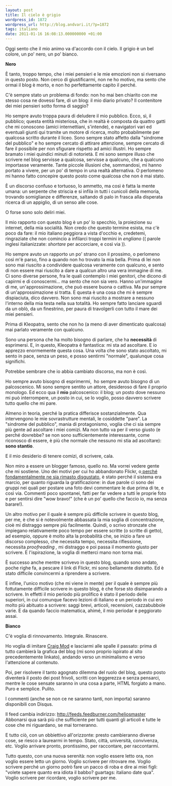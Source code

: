 ```yaml
---
layout: post
title: Il cielo è grigio
wordpress_id: 1872
wordpress_url: http://blog.andvari.it/?p=1872
tags: italiano
date: 2011-01-16 16:08:13.000000000 +01:00
---
```

Oggi sento che il mio animo va d'accordo con il cielo. Il grigio è un bel colore, un po' nero, un po' bianco.

<strong>Nero</strong>

È tanto, troppo tempo, che i miei pensieri e le mie emozioni non si riversano in questo posto. Non cerco di giustificarmi, non ne ho motivo, ma sento che ormai il blog è morto, e non ho perfettamente capito il perché.

C'è sempre stato un problema di fondo: non ho mai ben chiarito con me stesso cosa ne dovessi fare, di un blog: il mio diario privato? Il contenitore dei miei pensieri sotto forma di saggio?

Ho sempre avuto troppa paura di deludere il mio pubblico. Ecco, sì, il pubblico; questa entità misteriosa, che in realtà è composta da quattro gatti che mi conoscono (amici internettiani, s'intende), e navigatori vari ed eventuali giunti qui tramite un motore di ricerca, molto probabilmente per qualcosa scritto durante il liceo. Sono sempre stato affetto dalla "sindrome del pubblico" e ho sempre cercato di attirare attenzione, sempre cercato di fare il possibile per non sfigurare rispetto ad amici illustri. Ho sempre bramato i miei quindici minuti di notorietà. E mi sono sempre illuso che scrivere nel blog servisse a qualcosa, servisse a qualcuno, che a qualcuno importasse veramente. Tante piccole illusioni che, sommandosi, mi hanno portato a vivere, per un po' di tempo in una realtà alternativa. O perlomeno mi hanno fatto concepire questo posto come qualcosa che non è mai stato.

È un discorso confuso e tortuoso, lo ammetto, ma così è fatta la mente umana: un serpente che striscia e si infila in tutti i cunicoli della memoria, trovando somiglianze e differenze, saltando di palo in frasca alla disperata ricerca di un appiglio, di un senso alle cose.

O forse sono solo deliri miei.

Il mio rapporto con questo blog è un po' lo specchio, la proiezione su internet, della mia socialità. Non credo che questo termine esista, ma c'è poco da fare: il mio italiano peggiora a vista d'occhio e, credetemi, ringraziate che non comincio a infilarci troppi termini in <em>engliano</em> (( parole inglesi italianizzate: <em>shortare </em>per accorciare, e così via )).

Ho sempre avuto un rapporto un po' strano con il prossimo, o perlomeno così m'è parso, fino a quando non ho trovato la mia bella. Prima di lei non sono mai riuscito a condividere qualcosa veramente con qualcuno, e sento di non essere mai riuscito a dare a qualcun altro una vera immagine di me. Ci sono diverse persone, fra le quali contemplo i miei genitori, che dicono di capirmi e di conoscermi... ma sento che non sia vero. Hanno un'immagine di me, un'approssimazione, che può essere buona o cattiva. Ma pur sempre di un'approssimazione si tratta. E questa è una cosa che mi è sempre dispiaciuta, dico davvero. Non sono mai riuscito a mostrare a nessuno l'interno della mia testa nella sua totalità. Ho sempre fatto lanciare sguardi da un oblò, da un finestrino, per paura di travolgerli con tutto il mare dei miei pensieri.

Prima di Kleopatra, sento che non ho (a meno di aver dimenticato qualcosa) mai parlato veramente con qualcuno.

Sono una persona che ha molto bisogno di parlare, che ha <strong>necessità </strong>di esprimersi. E, in questo, Kleopatra è fantastica: mi sta ad ascoltare. E io apprezzo enormemente questa cosa. Una volta che sono stato ascoltato, mi sento in pace, senza un peso, e posso sentirmi "normale", qualunque cosa significhi.

Potrebbe sembrare che io abbia cambiato discorso, ma non è così.

Ho sempre avuto bisogno di esprimermi,  ho sempre avuto bisogno di un palcoscenico. Mi sono sempre sentito un attore, desideroso di fare il proprio monologo. Ed ecco qua il <strong>mio</strong> palcoscenico: il blog; un posto dove nessuno mi può interrompere, un posto in cui, se lo voglio, posso davvero scrivere tutto quello che mi pare.

Almeno in teoria, perché la pratica differisce sostanzialmente. Qua intervengono le mie sovrastrutture mentali, le cosiddette "pare". La "sindrome del pubblico", mania di protagonismo, voglia che ci sia sempre più gente ad ascoltare i miei comizi. Ma non tutto va per il verso giusto (e perché dovrebbe? se non sono sufficientemente interessante, come riconosco di essere, è più che normale che nessuno mi stia ad ascoltare): <strong>sono stantio</strong>.

E il mio desiderio di tenere comizi, di scrivere, cala.

Non miro a essere un blogger famoso, quello no. Ma vorrei vedere gente che mi sostiene. Uno dei motivi per cui ho abbandonato Flickr, o<a href="http://blog.andvari.it/2008/08/04/il-mio-incerto-futuro-su-flickr/"> perché fondamentalmente ne sia rimasto disgustato</a>, è stato perché il sistema era marcio, per quanto riguarda la gratificazione: in due parole ci sono dei gruppi nei quali per postare una foto devi commentare le due prima di te, e così via. Commenti poco spontanei, fatti per far vedere a tutti le proprie foto e per sentirsi dire "wow bravo!" (che è un po' quello che faccio io, ma senza barare!).

Un altro motivo per il quale è sempre più difficile scrivere in questo blog, per me, è che si è notevolmente abbassata la mia soglia di concentrazione, cioè mi distraggo sempre più facilmente. Quindi, o scrivo stronzate che impiegano relativamente poco tempo per essere scritte (o scritte di getto), ad esempio, oppure è molto alta la probabilità che, se inizio a fare un discorso complesso, che necessita tempo, necessita riflessione, necessita <em>proofreading , </em>mi distraggo e poi passa il momento giusto per scrivere. E l'ispirazione, la voglia di metterci mano non torna mai.

È successo anche mentre scrivevo in questo blog, quando sono andato, poche righe fa, a pescare il link di Flickr, mi sono bellamente distratto. Ed è stato difficile convincermi a riprendere a scrivere.

E infine, l'unico motivo (che mi viene in mente) per il quale è sempre più fottutamente difficile scrivere in questo blog, è che forse sto disimparando a scrivere. In effetti il mio periodo più prolifico è stato il periodo delle superiori, in cui comunque facevo lezioni di italiano e un periodo in cui ero molto più abituato a scrivere: saggi brevi, articoli, recensioni, cazzabubbole varie. E da quando faccio matematica, ahimé, il mio periodar è peggiorato assai.

<strong>Bianco</strong>

C'è voglia di rinnovamento. Integrale. Rinascere.

Ho voglia di imitare <a href="http://craigmod.com">Craig Mod</a> e lasciarmi alle spalle il passato: prima di tutto cambierà la grafica del blog (mi sono proprio ispirato al sito precedentemente linkato), andando verso un minimalismo e verso l'attenzione al contenuto.

Poi, per risolvere il tanto agognato dilemma del ruolo del blog, questo posto diventerà il posto dei post frivoli, scritti con leggerezza e senza pensarci, mentre le cose sensate saranno in una cosa a parte, HTML forgiato a mano. Puro e semplice. Pulito.

I commenti (anche se non ce ne saranno tanti, non importa) saranno disponibili con Disqus.

Il feed cambia indirizzo: http://feeds.feedburner.com/heliosmaster Abbonarsi qua sarà più che sufficiente per tutti quanti gli articoli e tutte le cose che mi riguardano, se mai torneranno.

E tutto ciò, con un obbiettivo all'orizzonte: presto cambieranno diverse cose, se riesco a laurearmi in tempo. Stato, città, università, convivenza, etc. Voglio arrivare pronto, prontissimo, per raccontare, per raccontarmi.

Tutto questo, con una nuova serenità: non voglio essere letto ora, non voglio essere letto un giorno. Voglio scrivere per ritrovare me. Voglio scrivere perché un giorno potrò fare un pacco di roba e dire ai miei figli: "volete sapere quanto era idiota il babbo? guartags: italiano
date qua". Voglio scrivere per ricordare, voglio scrivere per me.

